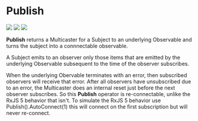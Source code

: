 # Publish

[![](../../../assets/godev.svg)](https://pkg.go.dev/github.com/reactivego/rx/test/Publish?tab=doc)
[![](../../../assets/godoc.svg)](https://godoc.org/github.com/reactivego/rx/test/Publish)
[![](../../../assets/rx.svg)](http://reactivex.io/documentation/operators/publish.html)

**Publish** returns a Multicaster for a Subject to an underlying Observable
and turns the subject into a connnectable observable.

A Subject emits to an observer only those items that are emitted by the
underlying Observable subsequent to the time of the observer subscribes.

When the underlying Obervable terminates with an error, then subscribed
observers will receive that error. After all observers have unsubscribed due
to an error, the Multicaster does an internal reset just before the next
observer subscribes. So this **Publish** operator is re-connectable, unlike
the RxJS 5 behavior that isn't. To simulate the RxJS 5 behavior use
Publish().AutoConnect(1) this will connect on the first subscription but will
never re-connect.
